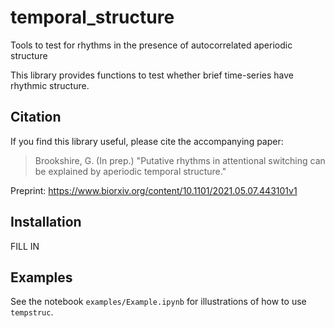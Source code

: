 # temporal_structure
Tools to test for rhythms in the presence of autocorrelated aperiodic structure

This library provides functions to test whether brief time-series have rhythmic structure.

## Citation

If you find this library useful, please cite the accompanying paper:
> Brookshire, G. (In prep.) "Putative rhythms in attentional switching can be explained by aperiodic temporal structure."

Preprint:
https://www.biorxiv.org/content/10.1101/2021.05.07.443101v1


## Installation

FILL IN

## Examples

See the notebook `examples/Example.ipynb` for illustrations of how to use `tempstruc`.
